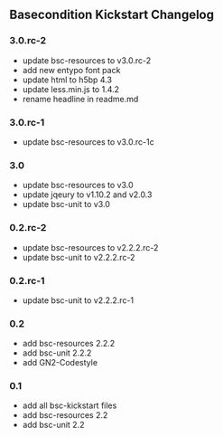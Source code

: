 ## Basecondition Kickstart Changelog

### 3.0.rc-2

* update bsc-resources to v3.0.rc-2
* add new entypo font pack
* update html to h5bp 4.3
* update less.min.js to 1.4.2
* rename headline in readme.md

### 3.0.rc-1

* update bsc-resources to v3.0.rc-1c

### 3.0

* update bsc-resources to v3.0
* update jqeury to v1.10.2 and v2.0.3
* update bsc-unit to v3.0

### 0.2.rc-2

* update bsc-resources to v2.2.2.rc-2
* update bsc-unit to v2.2.2.rc-2

### 0.2.rc-1

* update bsc-unit to v2.2.2.rc-1

### 0.2

* add bsc-resources 2.2.2
* add bsc-unit 2.2.2
* add GN2-Codestyle

### 0.1

* add all bsc-kickstart files
* add bsc-resources 2.2
* add bsc-unit 2.2
